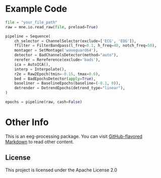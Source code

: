# Example Code
```python
file = "your_file_path"
raw = mne.io.read_raw(file, preload=True)

pipeline = Sequence(
    ch_selector = ChannelSelector(exclude=['ECG', 'EOG']),
    ffilter = FilterBandpass(l_freq=0.1, h_freq=40, notch_freq=50),
    montager = SetMontage('waveguard64'),
    detector = BadChannelsDetector(method="auto"),
    rerefer = Rereference(exclude='bads'),
    ica = AutoICA(),
    interp = Interpolate(),
    r2e = Raw2Epoch(tmin=-0.15, tmax=0.6),
    bed = BadEpochsDetector(apply=True),
    baseliner = BaselineEpochs(baseline=(-0.1, 0)),
    detrender = DetrendEpochs(detrend_type="linear"),
)

epochs = pipeline(raw, cash=False)
```

# Other Info

This is an eeg-processing package. You can visit
[GitHub-flavored Markdown](https://github.com/MegaSear)
to read other content.

## License

This project is licensed under the Apache License 2.0
